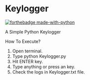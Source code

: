 # Keylogger
[![forthebadge made-with-python](http://ForTheBadge.com/images/badges/made-with-python.svg)](https://www.python.org/)

A Simple Python Keylogger

How To Execute?
1. Open terminal.
2. Type python Keylogger.py 
3. Hit ENTER key.
4. Type anything or press an key.
5. Check the logs in Keylogger.txt file.
